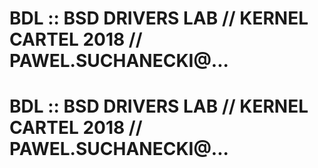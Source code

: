 # BDL :: BSD DRIVERS LAB // KERNEL CARTEL 2018 // PAWEL.SUCHANECKI@...
# BDL :: BSD DRIVERS LAB // KERNEL CARTEL 2018 // PAWEL.SUCHANECKI@...
